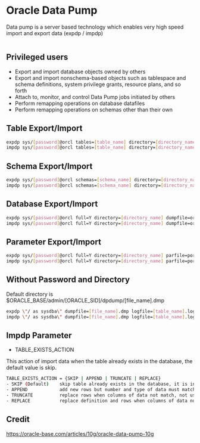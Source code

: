 ﻿# Oracle Data Pump
Data pump is a server based technology which enables very high speed import and export data (expdp / impdp)
```bash

```

## Privileged users
* Export and import database objects owned by others
* Export and import nonschema-based objects such as tablespace and schema definitions, system privilege grants, resource plans, and so forth
* Attach to, monitor, and control Data Pump jobs initiated by others
* Perform remapping operations on database datafiles
* Perform remapping operations on schemas other than their own

## Table Export/Import
```bash
expdp sys/[password]@orcl tables=[table_name] directory=[directory_name] dumpfile=[table_name].dmp logfile=expdp[table_name].log
impdp sys/[password]@orcl tables=[table_name] directory=[directory_name] dumpfile=[table_name].dmp logfile=impdp[table_name].log
```

## Schema Export/Import
```bash
expdp sys/[password]@orcl schemas=[schema_name] directory=[directory_name] dumpfile=[schema_name].dmp logfile=expdp[schema_name].log
impdp sys/[password]@orcl schemas=[schema_name] directory=[directory_name] dumpfile=[schema_name].dmp logfile=impdp[schema_name].log
```

## Database Export/Import
```bash
expdp sys/[password]@orcl full=Y directory=[directory_name] dumpfile=orcl.dmp logfile=expdp_orcl.log
impdp sys/[password]@orcl full=Y directory=[directory_name] dumpfile=orcl.dmp logfile=impdp_orcl.log
```

## Parameter Export/Import
```bash
expdp sys/[password]@orcl full=Y directory=[directory_name] parfile=porcl.par logfile=expdp_porcl.log
impdp sys/[password]@orcl full=Y directory=[directory_name] parfile=porcl.par logfile=impdp_porcl.log
```

## Without Password and Directory

Default directory is $ORACLE_BASE/admin/[ORACLE_SID]/dpdump/[file_name].dmp

```bash
expdp \"/ as sysdba\" dumpfile=[file_name].dmp logfile=[table_name].log full=yes
impdp \"/ as sysdba\" dumpfile=[file_name].dmp logfile=[table_name].log full=yes
```

## Impdp Parameter

* TABLE_EXISTS_ACTION

This action of import data when the table already exists in the database, the default value is skip.
```bash
TABLE_EXISTS_ACTION = {SKIP | APPEND | TRUNCATE | REPLACE}
- SKIP (Default)    skip table already exists in the database, it is invalid if you set content=data_only
- APPEND            add new rows but number and type of data must match, it is default when you set content=data_only
- TRUNCATE          replace rows when columns of data not match, not use with db link or cluster table
- REPLACE           replace definition and rows when columns of data not match
```

## Credit
https://oracle-base.com/articles/10g/oracle-data-pump-10g